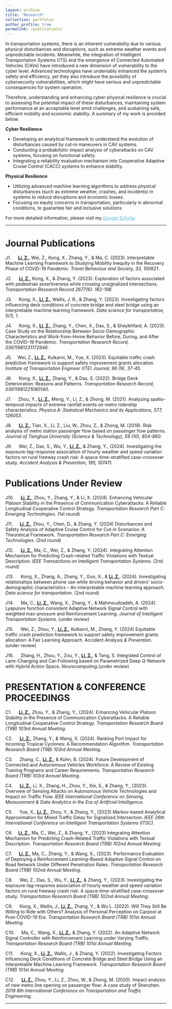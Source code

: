 ```yaml
---
layout: archive
title: "Research"
collection: portfolio
author_profile: true
permalink: /publications/ 
---
```


<p> In transportation systems, there is an inherent vulnerability due to various physical disturbances and disruptions, such as extreme weather events and unpredictable incidents. Meanwhile, the integration of Intelligent Transportation Systems (ITS) and the emergence of Connected Automated Vehicles (CAVs) have introduced a new dimension of vulnerability to the cyber level. Advanced technologies have undeniably enhanced the system’s safety and efficiency, yet they also introduce the possibility of cybersecurity vulnerabilities, which might have serious and unpredictable consequences for system operation. </p>

<p>Therefore, understanding and enhancing cyber-physical resilience is crucial to assessing the potential impact of these disturbances, maintaining system performance at an acceptable level amid challenges, and sustaining safe, efficient mobility and economic stability. A summary of my work is provided below.</p>

<b> Cyber Resilience </b>
<ul>
<li>Developing an analytical framework to understand the evolution of disturbances caused by cut-in maneuvers in CAV systems.
</li>
<li>Conducting a probabilistic impact analysis of cyberattacks on CAV systems, focusing on functional safety.</li>
<li>Integrating a reliability evaluation mechanism into Cooperative Adaptive Cruise Control (CACC) systems to enhance stability.</li>
</ul>

<b> Physical Resilience </b>
<ul>
<li>Utilizing advanced machine learning algorithms to address physical disturbances (such as extreme weather, crashes, and incidents) in systems to reduce disruptions and economic losses.</li>

<li>Focusing on equity concerns in transportation, particularly in abnormal conditions, to guarantee fair and inclusive solutions</li>
</ul>

<p>For more detailed information, please visit my<a href="https://scholar.google.com/citations?user=7dLezg0AAAAJ&hl=en" style="color:#5dbcd2;"> Google Scholar</a> </p>



<hr color="#FFFFFF" />

Journal Publications
======
J1. &emsp;  <b><u>Li, Z.</u></b>, Wei, Z., Kong, X., Zhang, Y., & Ma, C. (2023). Interpretable Machine Learning Framework to Studying Mobility Inequity in the Recovery Phase of COVID-19 Pandemic. <i>Travel Behaviour and Society, 33, 100621</i>. <br/>

J2. &emsp;  <b><u>Li, Z.</u></b>, Kong, X., & Zhang, Y. (2023). Exploration of factors associated with pedestrian assertiveness while crossing unsignalized intersections.  <i>Transportation Research Record 2677(6): 182-198</i>. <br/>

J3.  &emsp; Kong, X., <b><u>Li, Z.</u></b>, Wallis, J. R., & Zhang, Y. (2023). Investigating factors influencing deck conditions of concrete bridge and steel bridge using an interpretable machine learning framework. <i>Data science for transportation, 5(1), 1</i>. <br/>


J4.  &emsp; Kong, X., <b><u>Li, Z.</u></b>, Zhang, Y., Chen, X., Das, S., & Sheykhfard, A. (2023). Case Study on the Relationship Between Socio-Demographic Characteristics and Work-from-Home Behavior Before, During, and After the COVID-19 Pandemic. <i>Transportation Research Record, 03611981231172946</i>. <br/>


J5.&emsp;   Wei, Z., <b><u>Li, Z.</u></b>, Kulkarni, M., Yue, X. (2023). Equitable traffic crash prediction framework to support safety improvement grants allocation.  <i>Institute of Transportation Engineer (ITE) Journal, 96 (9), 37-45</i>. <br/>


J6. &emsp;  Kong, X., <b><u>Li, Z.</u></b>, Zhang, Y., & Das, S. (2022). Bridge Deck Deterioration: Reasons and Patterns. <i> Transportation Research Record, 03611981221080140</i>. <br/>


J7.  &emsp; Zhou, Y., <b><u>Li, Z.</u></b>, Meng, Y., Li, Z., & Zhong, M. (2021). Analyzing spatio-temporal impacts of extreme rainfall events on metro ridership characteristics. <i> Physica A: Statistical Mechanics and its Applications, 577, 126053</i>. <br/>


J8.  &emsp; <b><u>Li, Z.</u></b>, Tian, X., Li, Z., Liu, W., Zhou, Z., & Zhong, M. (2019). Risk analysis of metro station passenger flow based on passenger flow patterns. <i> Journal of Tsinghua University (Science & Technology), 59 (10), 854-860</i>. <br/>


J9. &emsp;  Wei, Z., Das, S., Wu, Y., <b><u>Li, Z.</u></b>, & Zhang, Y., (2024). Investigating the exposure-lag-response association of hourly weather and speed variation factors on rural freeway crash risk: A space-time-stratified case-crossover study. <i> Accident Analysis & Prevention, 195, 107411</i>. <br/>

Publications Under Review
======
J10. &emsp;  <b><u>Li, Z.</u></b>, Zhou, Y., Zhang, Y., & Li, X. (2024). Enhancing Vehicular Platoon Stability in the Presence of Communication Cyberattacks: A Reliable Longitudinal Cooperative Control Strategy.  <i> Transportation Research Part C: Emerging Technologies</i>. (1st round)<br/>

J11. &emsp;  <b><u>Li, Z.</u></b>, Zhou, Y., Chen, D., & Zhang, Y. (2024) Disturbances and Safety Analysis of Adaptive Cruise Control for Cut-in Scenarios: A Theoretical Framework.  <i> Transportation Research Part C: Emerging Technologies</i>. (2nd round)<br/>

J12. &emsp;  <b><u>Li, Z.</u></b>, Ma, C., Wei, Z., & Zhang, Y. (2024). Integrating Attention Mechanism for Predicting Crash-related Traffic Violations with Textual Description.  <i> IEEE Transactions on Intelligent Transportation Systems</i>. (2nd round)<br/>

J13. &emsp;  Kong, X., Zhang, A., Zhang, Y., Guo, X., & <b><u>Li, Z.</u></b>. (2024). Investigating relationships between phone use while driving behavior and drivers’ socio-demographic characteristics – An interpretable machine learning approach.  <i> Data science for transportation</i>. (2nd round) <br/>

J14. &emsp;  Ma, C., <b><u>Li, Z.</u></b>, Wang, X., Zhang, Y., & Mahmoudzadeh, A. (2024). Lyapunov function consistent Adaptive Network Signal Control with weighted max-pressure and Reinforcement Learning.  <i> Journal of Intelligent Transportation Systems</i>. (under review)<br/>

J15. &emsp;  Wei, Z., Zhou, Y., <b><u>Li, Z.</u></b>, Kulkarni, M., Zhang, Y. (2024) Equitable traffic crash prediction framework to support safety improvement grants allocation: A Fair Learning Approach. Accident  <i> Analysis & Prevention</i>. (under review)<br/>

J16. &emsp;  Zhang, H., Zhou, Y., Zou, Y., <b><u>Li, Z.</u></b>, & Tang, S. Integrated Control of Lane-Changing and Car-Following based on Parametrized Deep Q-Network with Hybrid Action Space.  <i> Neurocomputing</i>.(under review)<br/>

PRESENTATION & CONFERENCE PROCEEDINGS
======
C1.  &emsp; <b><u>Li, Z.</u></b>, Zhou, Y., & Zhang, Y., (2024). Enhancing Vehicular Platoon Stability in the Presence of Communication Cyberattacks: A Reliable Longitudinal Cooperative Control Strategy. <i>Transportation Research Board (TRB) 103rd Annual Meeting</i>. <br/>

C2.  &emsp; <b><u>Li, Z.</u></b>, Zhang, Y., & Wang, X. (2024). Ranking Port Impact for Incoming Tropical Cyclones: A Recommendation Algorithm. <i>  Transportation Research Board (TRB) 103rd Annual Meeting</i>. <br/>

C3. &emsp;  Zhang, C., <b><u>Li, Z.</u></b>, & Kuhn, B. (2024). Future Development of Connected and Autonomous Vehicles Workforce: A Review of Existing Training Programs and Career Requirements.  <i> Transportation Research Board (TRB) 103rd Annual Meeting</i>. <br/>

C4. &emsp;  <b><u>Li, Z.</u></b>, Li, X., Zhang, H., Zhou, Y., Xie, S., & Zhang, Y., (2023). Overview of Sensing Attacks on Autonomous Vehicle Technologies and Impact on Traffic Flow.  <i> IEEE International Conference on Sensing, Measurement & Data Analytics in the Era of Artificial Intelligence</i>. <br/>

C5.  &emsp; Yue, X., <b><u>Li, Z.</u></b>, Zhou, Y., & Zhang, Y., (2023) Markov-based Analytical Approximation for Mixed Traffic Delay for Signalized Intersection.  <i> IEEE 26th International Conference on Intelligent Transportation Systems (ITSC)</i>. <br/>

C6.&emsp;  <b><u>Li, Z.</u></b>, Ma, C., Wei, Z., & Zhang, Y., (2023) Integrating Attention Mechanism for Predicting Crash-Related Traffic Violations with Textual Description. <i>  Transportation Research Board (TRB) 102nd Annual Meeting</i>. <br/>


C7.  &emsp; <b><u>Li, Z.</u></b>, Ma, C., Zhang, Y., & Wang, X., (2023). Performance Evaluation of Deploying a Reinforcement Learning–Based Adaptive Signal Control on Road Network Under Different Penetration Rates.  <i> Transportation Research Board (TRB) 102nd Annual Meeting</i>. <br/>

C8. &emsp;  Wei, Z., Das, S., Wu, Y., <b><u>Li, Z.</u></b>, & Zhang, Y., (2023). Investigating the exposure-lag-response association of hourly weather and speed variation factors on rural freeway crash risk: A space-time-stratified case-crossover study. <i>  Transportation Research Board (TRB) 102nd Annual Meeting</i>. <br/>


C9. &emsp;  Kong, X., Wallis, J., <b><u>Li, Z.</u></b>, Zhang, Y., & Wu L. (2022). Will They Still Be Willing to Ride with Others? Analysis of Personal Perception on Carpool at Post-COVID-19 Era.  <i> Transportation Research Board (TRB) 101st Annual Meeting</i>. <br/>

C10. &emsp;  Ma, C., Wang, X., <b><u>Li, Z.</u></b>, & Zhang, Y. (2022). An Adaptive Network Signal Controller with Reinforcement Learning under Varying Traffic.  <i> Transportation Research Board (TRB) 101st Annual Meeting</i>. <br/>

C11. &emsp;  Kong, X., <b><u>Li, Z.</u></b>, Wallis, J., & Zhang, Y. (2022). Investigating Factors Influencing Deck Conditions of Concrete Bridge and Steel Bridge Using an Interpretable Machine Learning Framework.  <i> Transportation Research Board (TRB) 101st Annual Meeting</i>. <br/>

C12. &emsp;  <b><u>Li, Z.</u></b>, Zhou, Y., Li, Z., Zhou, W., & Zhong, M. (2020). Impact analysis of new metro line opening on passenger flow: A case study of Shenzhen.  <i> 2019 8th International Conference on Transportation and Traffic Engineering</i>. <br/>

<hr color="#FFFFFF" />






